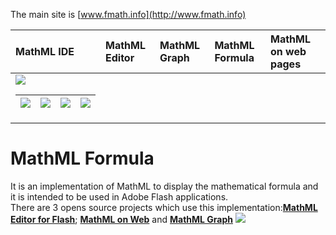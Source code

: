 The main site is [www.fmath.info](http://www.fmath.info)

| **MathML IDE** | **MathML Editor** | **MathML Graph** | **MathML Formula** | **MathML on web pages** |
|:---------------|:------------------|:-----------------|:-------------------|:------------------------|
|<a href='http://code.google.com/p/mathml-web-ide/'><img src='http://www.learn-math.info/mathml/ide_2.png' border='0'><table><thead><th><a href='http://code.google.com/p/mathmleditor/'><img src='http://www.learn-math.info/mathml/editor_2.png' border='0'></th><th><a href='http://code.google.com/p/mathmlgraph/'><img src='http://www.learn-math.info/mathml/graph_2.png' border='0'></th><th><a href='http://code.google.com/p/mathmlformula/'><img src='http://www.learn-math.info/mathml/formula_2.jpg' border='0'></th><th><a href='http://code.google.com/p/mathmlonweb/'><img src='http://www.learn-math.info/mathml/onweb_2.png' border='0'></th></thead><tbody></tbody></table>


<h1>MathML Formula</h1>

It is an implementation of MathML to display the mathematical formula and it is intended to be used in Adobe Flash applications.<br>
There are 3 opens source projects which use this implementation:<a href='http://code.google.com/p/mathmleditor/'><b>MathML Editor for Flash</b></a>; <a href='http://code.google.com/p/mathmlonweb/'><b>MathML on Web</b></a> and <a href='http://code.google.com/p/mathmlgraph/'><b>MathML Graph</b></a>
<a href='http://www.fmath.info/formula/'>
<img src='http://www.learn-math.info/mathml/formula/formula.JPG' border='0'>
